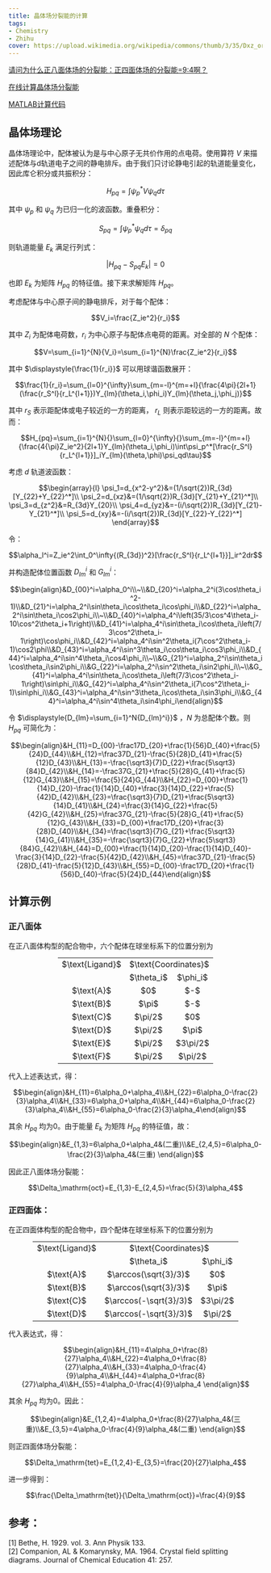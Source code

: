```yaml
---
title: 晶体场分裂能的计算
tags: 
- Chemistry
- Zhihu
cover: https://upload.wikimedia.org/wikipedia/commons/thumb/3/35/Dxz_orbital.png/480px-Dxz_orbital.png
---
```

<!--more-->
<style>
	#coordinates_o {
		display: table;
		width: unset;
		text-align: center;
		margin: 0 auto;
	}
	#coordinates_o td {
		border: none;
	}
	#coordinates_t {
		display: table;
		width: unset;
		text-align: center;
		margin: 0 auto;
	}
	#coordinates_t td {
		border: none;
	}
</style>

<i class="fas fa-link"></i> [请问为什么正八面体场的分裂能：正四面体场的分裂能=9:4啊？](https://www.zhihu.com/question/514327100/answer/2344700568)

<i class="fas fa-calculator"></i> [在线计算晶体场分裂能](/chemistry-collections/Crystal-Field-Splitting-Diagram.html)

<i class="fas fa-code"></i> [MATLAB计算代码](/2023/06/03/Crystal-Field-Splitting-Diagram.html)

## 晶体场理论

晶体场理论中，配体被认为是与中心原子无共价作用的点电荷。使用算符 $V$ 来描述配体与d轨道电子之间的静电排斥。由于我们只讨论静电引起的轨道能量变化，因此库仑积分或共振积分：    

$$H_{pq}=\int\psi_p^*V\psi_qd\tau$$

其中 $\psi_p$ 和 $\psi_q$ 为已归一化的波函数。重叠积分：

$$S_{pq}=\int\psi_p^*\psi_qd\tau=\delta_{pq}$$

则轨道能量 $E_k$ 满足行列式：  

$$\left| H_{pq}-S_{pq}E_k \right|=0$$

也即 $E_k$ 为矩阵 $H_{pq}$ 的特征值。接下来求解矩阵 $H_{pq}$。

考虑配体与中心原子间的静电排斥，对于每个配体：

$$V_i=\frac{Z_ie^2}{r_i}$$

其中 $Z_i$ 为配体电荷数，$r_i$ 为中心原子与配体点电荷的距离。对全部的 $N$ 个配体：  

$$V=\sum_{i=1}^{N}{V_i}=\sum_{i=1}^{N}\frac{Z_ie^2}{r_i}$$

其中 $\displaystyle{\frac{1}{r_i}}$ 可以用球谐函数展开：

$$\frac{1}{r_i}=\sum_{l=0}^{\infty}\sum_{m=-l}^{m=+l}{\frac{4\pi}{2l+1}(\frac{r_S^l}{r_L^{l+1}})Y_{lm}(\theta_i,\phi_i)Y_{lm}(\theta_j,\phi_j)}$$

其中 $r_S$ 表示距配体或电子较近的一方的距离， $r_L$ 则表示距较远的一方的距离。故而：

$$H_{pq}=\sum_{i=1}^{N}{}\sum_{l=0}^{\infty}{}\sum_{m=-l}^{m=+l}{\frac{4{\pi}Z_ie^2}{2l+1}Y_{lm}(\theta_i,\phi_i)\int\psi_p^*[\frac{r_S^l}{r_L^{l+1}}]_iY_{lm}(\theta,\phi)\psi_qd\tau}$$ 

考虑 $d$ 轨道波函数：

$$\begin{array}{l} \psi_1=d_{x^2-y^2}&=(1/\sqrt{2})R_{3d}[Y_{22}+Y_{22}^*]\\ \psi_2=d_{xz}&=(1/\sqrt{2})R_{3d}[Y_{21}+Y_{21}^*]\\ \psi_3=d_{z^2}&=R_{3d}Y_{20}\\ \psi_4=d_{yz}&=-(i/\sqrt{2})R_{3d}[Y_{21}-Y_{21}^*]\\ \psi_5=d_{xy}&=-(i/\sqrt{2})R_{3d}[Y_{22}-Y_{22}^*] \end{array}$$

令：

$$\alpha_l^i=Z_ie^2\int_0^\infty{(R_{3d})^2}[\frac{r_S^l}{r_L^{l+1}}]_ir^2dr$$

并构造配体位置函数 $D_{lm}^i$ 和 $G_{lm}^i$：

$$\begin{align}&D_{00}^i=\alpha_0^i\\~\\&D_{20}^i=\alpha_2^i(3\cos\theta_i^2-1)\\&D_{21}^i=\alpha_2^i\sin\theta_i\cos\theta_i\cos\phi_i\\&D_{22}^i=\alpha_2^i\sin\theta_i\cos2\phi_i\\~\\&D_{40}^i=\alpha_4^i\left(35/3\cos^4\theta_i-10\cos^2\theta_i+1\right)\\&D_{41}^i=\alpha_4^i\sin\theta_i\cos\theta_i\left(7/3\cos^2\theta_i-1\right)\cos\phi_i\\&D_{42}^i=\alpha_4^i\sin^2\theta_i(7\cos^2\theta_i-1)\cos2\phi\\&D_{43}^i=\alpha_4^i\sin^3\theta_i\cos\theta_i\cos3\phi_i\\&D_{44}^i=\alpha_4^i\sin^4\theta_i\cos4\phi_i\\~\\&G_{21}^i=\alpha_2^i\sin\theta_i\cos\theta_i\sin2\phi_i\\&G_{22}^i=\alpha_2^i\sin^2\theta_i\sin2\phi_i\\~\\&G_{41}^i=\alpha_4^i\sin\theta_i\cos\theta_i\left(7/3\cos^2\theta_i-1\right)\sin\phi_i\\&G_{42}^i=\alpha_4^i\sin^2\theta_i(7\cos^2\theta_i-1)\sin\phi_i\\&G_{43}^i=\alpha_4^i\sin^3\theta_i\cos\theta_i\sin3\phi_i\\&G_{44}^i=\alpha_4^i\sin^4\theta_i\sin4\phi_i\end{align}$$

令 $\displaystyle{D_{lm}=\sum_{i=1}^N{D_{lm}^i}}$ ，$N$ 为总配体个数。则 $H_{pq}$ 可简化为：

$$\begin{align}&H_{11}=D_{00}-\frac17D_{20}+\frac{1}{56}D_{40}+\frac{5}{24}D_{44}\\&H_{12}=\frac37D_{21}-\frac{5}{28}D_{41}+\frac{5}{12}D_{43}\\&H_{13}=-\frac{\sqrt3}{7}D_{22}+\frac{5\sqrt3}{84}D_{42}\\&H_{14}=-\frac37G_{21}+\frac{5}{28}G_{41}+\frac{5}{12}G_{43}\\&H_{15}=\frac{5}{24}G_{44}\\&H_{22}=D_{00}+\frac{1}{14}D_{20}-\frac{1}{14}D_{40}+\frac{3}{14}D_{22}+\frac{5}{42}D_{42}\\&H_{23}=\frac{\sqrt3}{7}D_{21}+\frac{5\sqrt3}{14}D_{41}\\&H_{24}=\frac{3}{14}G_{22}+\frac{5}{42}G_{42}\\&H_{25}=\frac37G_{21}-\frac{5}{28}G_{41}+\frac{5}{12}G_{43}\\&H_{33}=D_{00}+\frac17D_{20}+\frac{3}{28}D_{40}\\&H_{34}=\frac{\sqrt3}{7}G_{21}+\frac{5\sqrt3}{14}G_{41}\\&H_{35}=-\frac{\sqrt3}{7}G_{22}+\frac{5\sqrt3}{84}G_{42}\\&H_{44}=D_{00}+\frac{1}{14}D_{20}-\frac{1}{14}D_{40}-\frac{3}{14}D_{22}-\frac{5}{42}D_{42}\\&H_{45}=\frac37D_{21}-\frac{5}{28}D_{41}-\frac{5}{12}D_{43}\\&H_{55}=D_{00}-\frac17D_{20}+\frac{1}{56}D_{40}-\frac{5}{24}D_{44}\end{align}$$

## 计算示例

### 正八面体 

在正八面体构型的配合物中，六个配体在球坐标系下的位置分别为

<table id="coordinates_o"> <tr> <td>$\text{Ligand}$</td> <td colspan="2">$\text{Coordinates}$</td> </tr> <tr> <td></td> <td>$\theta_i$</td> <td>$\phi_i$</td> </tr> <tr> <td>$\text{A}$</td> <td>$0$</td> <td>$-$</td> </tr> <tr> <td>$\text{B}$</td> <td>$\pi$</td> <td>$-$</td> </tr> <tr> <td>$\text{C}$</td> <td>$\pi/2$</td> <td>$0$</td> </tr> <tr> <td>$\text{D}$</td> <td>$\pi/2$</td> <td>$\pi$</td> </tr> <tr> <td>$\text{E}$</td> <td>$\pi/2$</td> <td>$3\pi/2$</td> </tr> <tr> <td>$\text{F}$</td> <td>$\pi/2$</td> <td>$\pi/2$</td> </tr> </table>

代入上述表达式，得：

$$\begin{align}&H_{11}=6\alpha_0+\alpha_4\\&H_{22}=6\alpha_0-\frac{2}{3}\alpha_4\\&H_{33}=6\alpha_0+\alpha_4\\&H_{44}=6\alpha_0-\frac{2}{3}\alpha_4\\&H_{55}=6\alpha_0-\frac{2}{3}\alpha_4\end{align}$$

其余 $H_{pq}$ 均为0。由于能量 $E_k$ 为矩阵 $H_{pq}$ 的特征值，故：

$$\begin{align}&E_{1,3}=6\alpha_0+\alpha_4&(二重)\\&E_{2,4,5}=6\alpha_0-\frac{2}{3}\alpha_4&(三重) \end{align}$$

因此正八面体场分裂能： 

$$\Delta_\mathrm{oct}=E_{1,3}-E_{2,4,5}=\frac{5}{3}\alpha_4$$

### 正四面体：

在正四面体构型的配合物中，四个配体在球坐标系下的位置分别为

<table id="coordinates_o"> <tr> <td>$\text{Ligand}$</td> <td colspan="2">$\text{Coordinates}$</td> </tr> <tr> <td></td> <td>$\theta_i$</td> <td>$\phi_i$</td> </tr> <tr> <td>$\text{A}$</td> <td>$\arccos(\sqrt{3}/3)$</td> <td>$0$</td> </tr> <tr> <td>$\text{B}$</td> <td>$\arccos(\sqrt{3}/3)$</td> <td>$\pi$</td> </tr> <tr> <td>$\text{C}$</td> <td>$\arccos(-\sqrt{3}/3)$</td> <td>$3\pi/2$</td> </tr> <tr> <td>$\text{D}$</td> <td>$\arccos(-\sqrt{3}/3)$</td> <td>$\pi/2$</td> </tr></table>

代入表达式，得：

$$\begin{align}&H_{11}=4\alpha_0+\frac{8}{27}\alpha_4\\&H_{22}=4\alpha_0+\frac{8}{27}\alpha_4\\&H_{33}=4\alpha_0-\frac{4}{9}\alpha_4\\&H_{44}=4\alpha_0+\frac{8}{27}\alpha_4\\&H_{55}=4\alpha_0-\frac{4}{9}\alpha_4 \end{align}$$

其余 $H_{pq}$ 均为0。因此：  

$$\begin{align}&E_{1,2,4}=4\alpha_0+\frac{8}{27}\alpha_4&(三重)\\&E_{3,5}=4\alpha_0-\frac{4}{9}\alpha_4&(二重) \end{align}$$

则正四面体场分裂能： 

$$\Delta_\mathrm{tet}=E_{1,2,4}-E_{3,5}=\frac{20}{27}\alpha_4$$

进一步得到：

$$\frac{\Delta_\mathrm{tet}}{\Delta_\mathrm{oct}}=\frac{4}{9}$$  

## 参考：  
[1] Bethe, H. 1929. vol. 3. Ann Physik 133.    
[2] Companion, AL & Komarynsky, MA. 1964. Crystal field splitting diagrams. Journal of Chemical Education 41: 257.   